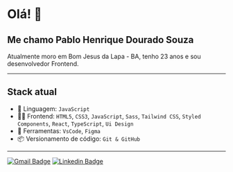
# Olá! 👋

## Me chamo Pablo Henrique Dourado Souza  

Atualmente moro em Bom Jesus da Lapa - BA, tenho 23 anos e sou desenvolvedor Frontend.

---

## Stack atual

- 🚀 Linguagem: `JavaScript`
- 👨‍💻 Frontend: `HTML5`, `CSS3`, `JavaScript`, `Sass`, `Tailwind CSS`, `Styled Components`, `React`, `TypeScript`, `Ui Design`
- 🔨 Ferramentas: `VsCode`, `Figma`
- 📦 Versionamento de código: `Git & GitHub`

---


[![Gmail Badge](https://img.shields.io/badge/-Gmail-%23333?style=for-the-badge&logo=gmail&logoColor=white)](mailto:pablohdsouza.dev@gmail.com)
[![Linkedin Badge](https://img.shields.io/badge/LinkedIn-0077B5?style=for-the-badge&logo=linkedin&logoColor=white)](https://www.linkedin.com/in/pablohdsouza)
